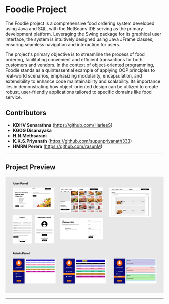 # Foodie Project

The Foodie project is a comprehensive food ordering system developed using Java and SQL, with the NetBeans IDE serving as the primary development platform. Leveraging the Swing package for its graphical user interface, the system is intuitively designed using Java JFrame classes, ensuring seamless navigation and interaction for users.

The project's primary objective is to streamline the process of food ordering, facilitating convenient and efficient transactions for both customers and vendors. In the context of object-oriented programming, Foodie stands as a quintessential example of applying OOP principles to real-world scenarios, emphasizing modularity, encapsulation, and extensibility to enhance code maintainability and scalability. Its importance lies in demonstrating how object-oriented design can be utilized to create robust, user-friendly applications tailored to specific domains like food service.

## Contributors

- **KDHV Senarathna** (https://github.com/HarleeS)
- **KGOG Disanayaka** 
- **H.N.Methsarani** 
- **K.K.S.Priyanath** (https://github.com/supunpriyanath333)
- **HMRM Perera** (https://github.com/rasunM)

---

## Project Preview

![Foodie Layout Preview](Overview.png)

---

